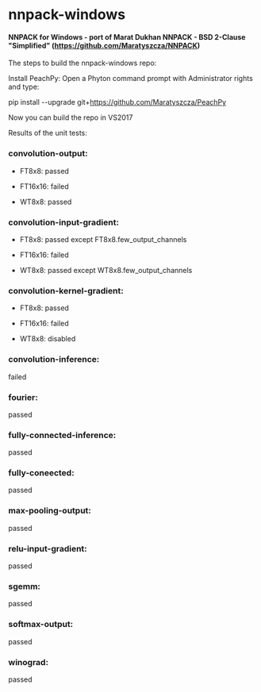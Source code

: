 # nnpack-windows
#### NNPACK for Windows - port of Marat Dukhan NNPACK - BSD 2-Clause "Simplified" (https://github.com/Maratyszcza/NNPACK)


The steps to build the nnpack-windows repo:


Install PeachPy:
Open a Phyton command prompt with Administrator rights and type:
  
  pip install --upgrade git+https://github.com/Maratyszcza/PeachPy


Now you can build the repo in VS2017




Results of the unit tests:

### convolution-output:

  * FT8x8:    passed

  * FT16x16:  failed

  * WT8x8:    passed


### convolution-input-gradient:

  * FT8x8:    passed except FT8x8.few_output_channels

  * FT16x16:  failed

  * WT8x8:    passed except WT8x8.few_output_channels


### convolution-kernel-gradient:

  * FT8x8:    passed

  * FT16x16:  failed

  * WT8x8:    disabled


### convolution-inference:

failed


### fourier:

passed


### fully-connected-inference:

passed


### fully-coneected:

passed


### max-pooling-output:

passed


### relu-input-gradient:

passed


### sgemm:

passed


### softmax-output:

passed


### winograd:

passed
